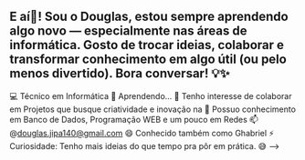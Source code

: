   ## E aí👋! Sou o Douglas, estou sempre  aprendendo algo novo — especialmente nas áreas de informática. Gosto de trocar ideias, colaborar e transformar conhecimento em algo útil (ou pelo menos divertido). Bora conversar! 💡✨
  
💻 Técnico em Informática 
🌱 Aprendendo... 
👯 Tenho interesse de colaborar em Projetos que busque criatividade e inovação na 
💬 Possuo conhecimento em Banco de Dados, Programação WEB e um pouco em Redes
📫 @douglas.jipa140@gmail.com
😄 Conhecido também como Ghabriel
⚡ Curiosidade: Tenho mais ideias do que tempo pra pôr em prática. 😅
-->

<!--
**Douglinhs/Douglinhs** is a ✨ _special_ ✨ repository because its `README.md` (this file) appears on your GitHub profile.


